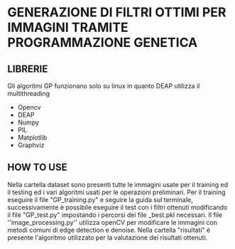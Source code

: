 # GENERAZIONE DI FILTRI OTTIMI PER IMMAGINI TRAMITE PROGRAMMAZIONE GENETICA

## LIBRERIE
Gli algoritmi GP funzionano solo su linux in quanto DEAP utilizza il multithreading
- Opencv
- DEAP
- Numpy
- PIL
- Matplotlib
- Graphviz
## HOW TO USE
Nella cartella dataset sono presenti tutte le immagini usate per il training ed il testing ed i vari algoritmi usati per le operazioni preliminari.
Per il training eseguire il file "GP_training.py" e seguire la guida sul terminale, successivamente è possibile eseguire il test con i filtri ottenuti modificando il file "GP_test.py" impostando i percorsi dei file _best.pkl necessari.
Il file ''image_processing.py'' utilizza openCV per modificare le immagini con metodi comuni di edge detection e denoise.
Nella cartella "risultati" è presente l'algoritmo utilizzato per la valutazione dei risultati ottenuti.








